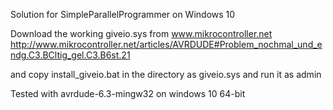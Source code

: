 Solution for SimpleParallelProgrammer on Windows 10

Download the working giveio.sys from www.mikrocontroller.net
http://www.mikrocontroller.net/articles/AVRDUDE#Problem_nochmal_und_endg.C3.BCltig_gel.C3.B6st.21

and copy install_giveio.bat in the directory as giveio.sys and run it as admin

Tested with avrdude-6.3-mingw32 on windows 10 64-bit